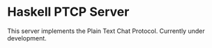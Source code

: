 Haskell PTCP Server
===================

This server implements the Plain Text Chat Protocol. Currently under
development.
